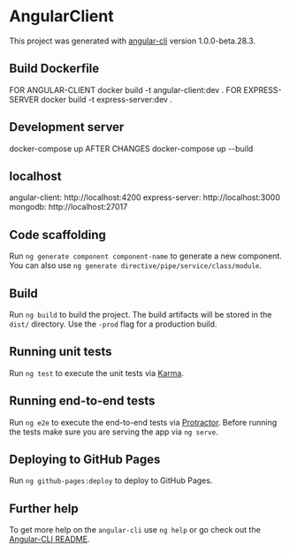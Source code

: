 # AngularClient

This project was generated with [angular-cli](https://github.com/angular/angular-cli) version 1.0.0-beta.28.3.

## Build Dockerfile
FOR ANGULAR-CLIENT
docker build -t angular-client:dev .
FOR EXPRESS-SERVER
docker build -t express-server:dev .


## Development server
docker-compose up
AFTER CHANGES
docker-compose up --build

## localhost
angular-client: http://localhost:4200
express-server: http://localhost:3000
mongodb: http://localhost:27017

## Code scaffolding

Run `ng generate component component-name` to generate a new component. You can also use `ng generate directive/pipe/service/class/module`.

## Build

Run `ng build` to build the project. The build artifacts will be stored in the `dist/` directory. Use the `-prod` flag for a production build.

## Running unit tests

Run `ng test` to execute the unit tests via [Karma](https://karma-runner.github.io).

## Running end-to-end tests

Run `ng e2e` to execute the end-to-end tests via [Protractor](http://www.protractortest.org/).
Before running the tests make sure you are serving the app via `ng serve`.

## Deploying to GitHub Pages

Run `ng github-pages:deploy` to deploy to GitHub Pages.

## Further help

To get more help on the `angular-cli` use `ng help` or go check out the [Angular-CLI README](https://github.com/angular/angular-cli/blob/master/README.md).
